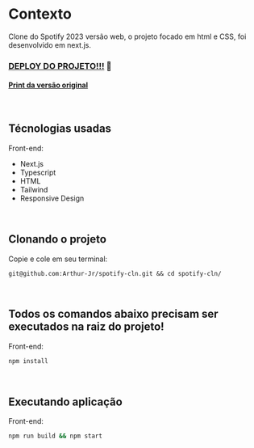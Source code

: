 # Contexto
Clone do Spotify 2023 versão web, o projeto focado em html e CSS, foi desenvolvido em next.js.


### [DEPLOY DO PROJETO!!!](https://spotify-cln-iota.vercel.app) :eyes:

#### [Print da versão original](https://spotify-cln-iota.vercel.app/original)

<br>

## Técnologias usadas

Front-end:
  - Next.js
  - Typescript
  - HTML
  - Tailwind
  - Responsive Design


<br>

## Clonando o projeto

Copie e cole em seu terminal:

```
git@github.com:Arthur-Jr/spotify-cln.git && cd spotify-cln/
```

<br>

## Todos os comandos abaixo precisam ser executados na raiz do projeto!

Front-end:
```bash
npm install
``` 

<br>

## Executando aplicação
  Front-end:

  ```bash
  npm run build && npm start
  ``` 
